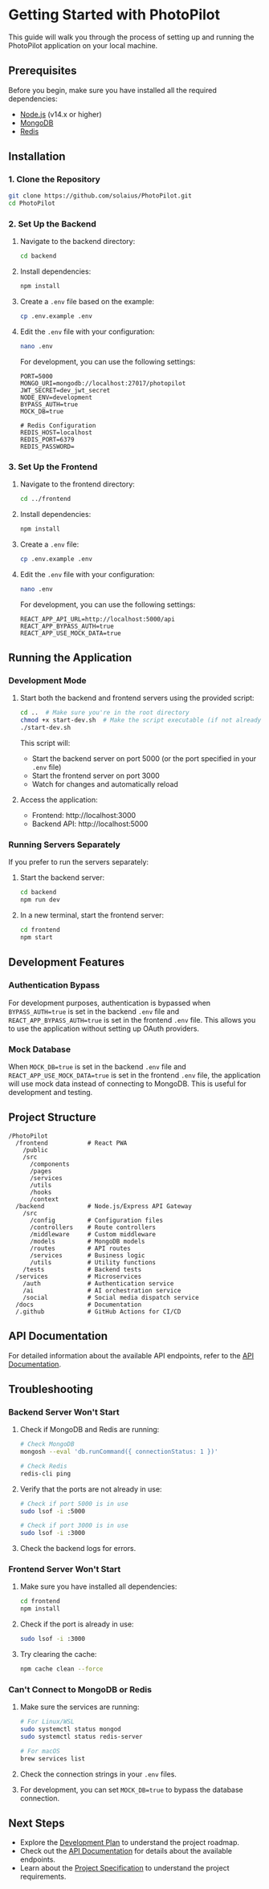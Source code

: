 # Getting Started with PhotoPilot

This guide will walk you through the process of setting up and running the PhotoPilot application on your local machine.

## Prerequisites

Before you begin, make sure you have installed all the required dependencies:

- [Node.js](prerequisites/nodejs.md) (v14.x or higher)
- [MongoDB](prerequisites/mongodb.md)
- [Redis](prerequisites/redis.md)

## Installation

### 1. Clone the Repository

```bash
git clone https://github.com/solaius/PhotoPilot.git
cd PhotoPilot
```

### 2. Set Up the Backend

1. Navigate to the backend directory:
   ```bash
   cd backend
   ```

2. Install dependencies:
   ```bash
   npm install
   ```

3. Create a `.env` file based on the example:
   ```bash
   cp .env.example .env
   ```

4. Edit the `.env` file with your configuration:
   ```bash
   nano .env
   ```

   For development, you can use the following settings:
   ```
   PORT=5000
   MONGO_URI=mongodb://localhost:27017/photopilot
   JWT_SECRET=dev_jwt_secret
   NODE_ENV=development
   BYPASS_AUTH=true
   MOCK_DB=true
   
   # Redis Configuration
   REDIS_HOST=localhost
   REDIS_PORT=6379
   REDIS_PASSWORD=
   ```

### 3. Set Up the Frontend

1. Navigate to the frontend directory:
   ```bash
   cd ../frontend
   ```

2. Install dependencies:
   ```bash
   npm install
   ```

3. Create a `.env` file:
   ```bash
   cp .env.example .env
   ```

4. Edit the `.env` file with your configuration:
   ```bash
   nano .env
   ```

   For development, you can use the following settings:
   ```
   REACT_APP_API_URL=http://localhost:5000/api
   REACT_APP_BYPASS_AUTH=true
   REACT_APP_USE_MOCK_DATA=true
   ```

## Running the Application

### Development Mode

1. Start both the backend and frontend servers using the provided script:
   ```bash
   cd ..  # Make sure you're in the root directory
   chmod +x start-dev.sh  # Make the script executable (if not already)
   ./start-dev.sh
   ```

   This script will:
   - Start the backend server on port 5000 (or the port specified in your `.env` file)
   - Start the frontend server on port 3000
   - Watch for changes and automatically reload

2. Access the application:
   - Frontend: http://localhost:3000
   - Backend API: http://localhost:5000

### Running Servers Separately

If you prefer to run the servers separately:

1. Start the backend server:
   ```bash
   cd backend
   npm run dev
   ```

2. In a new terminal, start the frontend server:
   ```bash
   cd frontend
   npm start
   ```

## Development Features

### Authentication Bypass

For development purposes, authentication is bypassed when `BYPASS_AUTH=true` is set in the backend `.env` file and `REACT_APP_BYPASS_AUTH=true` is set in the frontend `.env` file. This allows you to use the application without setting up OAuth providers.

### Mock Database

When `MOCK_DB=true` is set in the backend `.env` file and `REACT_APP_USE_MOCK_DATA=true` is set in the frontend `.env` file, the application will use mock data instead of connecting to MongoDB. This is useful for development and testing.

## Project Structure

```
/PhotoPilot
  /frontend           # React PWA
    /public
    /src
      /components
      /pages
      /services
      /utils
      /hooks
      /context
  /backend            # Node.js/Express API Gateway
    /src
      /config         # Configuration files
      /controllers    # Route controllers
      /middleware     # Custom middleware
      /models         # MongoDB models
      /routes         # API routes
      /services       # Business logic
      /utils          # Utility functions
    /tests            # Backend tests
  /services           # Microservices
    /auth             # Authentication service
    /ai               # AI orchestration service
    /social           # Social media dispatch service
  /docs               # Documentation
  /.github            # GitHub Actions for CI/CD
```

## API Documentation

For detailed information about the available API endpoints, refer to the [API Documentation](API.md).

## Troubleshooting

### Backend Server Won't Start

1. Check if MongoDB and Redis are running:
   ```bash
   # Check MongoDB
   mongosh --eval 'db.runCommand({ connectionStatus: 1 })'
   
   # Check Redis
   redis-cli ping
   ```

2. Verify that the ports are not already in use:
   ```bash
   # Check if port 5000 is in use
   sudo lsof -i :5000
   
   # Check if port 3000 is in use
   sudo lsof -i :3000
   ```

3. Check the backend logs for errors.

### Frontend Server Won't Start

1. Make sure you have installed all dependencies:
   ```bash
   cd frontend
   npm install
   ```

2. Check if the port is already in use:
   ```bash
   sudo lsof -i :3000
   ```

3. Try clearing the cache:
   ```bash
   npm cache clean --force
   ```

### Can't Connect to MongoDB or Redis

1. Make sure the services are running:
   ```bash
   # For Linux/WSL
   sudo systemctl status mongod
   sudo systemctl status redis-server
   
   # For macOS
   brew services list
   ```

2. Check the connection strings in your `.env` files.

3. For development, you can set `MOCK_DB=true` to bypass the database connection.

## Next Steps

- Explore the [Development Plan](DEVELOPMENT_PLAN.md) to understand the project roadmap.
- Check out the [API Documentation](API.md) for details about the available endpoints.
- Learn about the [Project Specification](../PROJECT_SPECIFICATION.md) to understand the project requirements.